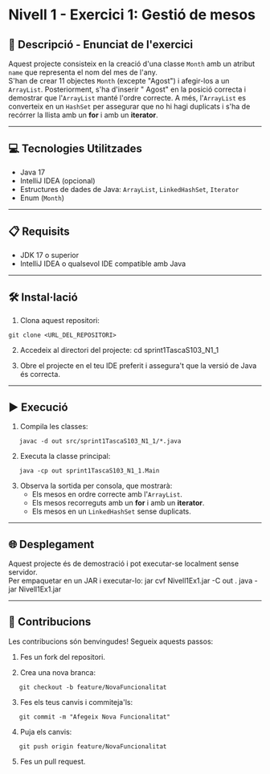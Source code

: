 # Nivell 1 - Exercici 1: Gestió de mesos

## 📄 Descripció - Enunciat de l'exercici

Aquest projecte consisteix en la creació d'una classe `Month` amb un atribut `name` que representa el nom del mes de
l'any.  
S'han de crear 11 objectes `Month` (excepte "Agost") i afegir-los a un `ArrayList`. Posteriorment, s'ha d'inserir "
Agost" en la posició correcta i demostrar que l'`ArrayList` manté l'ordre correcte.
A més, l'`ArrayList` es converteix en un `HashSet` per assegurar que no hi hagi duplicats i s'ha de recórrer la llista
amb un **for** i amb un **iterator**.

---

## 💻 Tecnologies Utilitzades

- Java 17
- IntelliJ IDEA (opcional)
- Estructures de dades de Java: `ArrayList`, `LinkedHashSet`, `Iterator`
- Enum (`Month`)

---

## 📋 Requisits

- JDK 17 o superior
- IntelliJ IDEA o qualsevol IDE compatible amb Java

---

## 🛠️ Instal·lació

1. Clona aquest repositori:

``` 
git clone <URL_DEL_REPOSITORI>
```

2. Accedeix al directori del projecte:
   cd sprint1TascaS103_N1_1


3. Obre el projecte en el teu IDE preferit i assegura't que la versió de Java és correcta.

---

## ▶️ Execució

1. Compila les classes:

```
   javac -d out src/sprint1TascaS103_N1_1/*.java
   ```

2. Executa la classe principal:

```
   java -cp out sprint1TascaS103_N1_1.Main
   ```

3. Observa la sortida per consola, que mostrarà:
    - Els mesos en ordre correcte amb l'`ArrayList`.
    - Els mesos recorreguts amb un **for** i amb un **iterator**.
    - Els mesos en un `LinkedHashSet` sense duplicats.

---

## 🌐 Desplegament

Aquest projecte és de demostració i pot executar-se localment sense servidor.  
Per empaquetar en un JAR i executar-lo:
jar cvf Nivell1Ex1.jar -C out .
java -jar Nivell1Ex1.jar


---

## 🤝 Contribucions

Les contribucions són benvingudes! Segueix aquests passos:

1. Fes un fork del repositori.

2. Crea una nova branca:

```
   git checkout -b feature/NovaFuncionalitat
   ```

3. Fes els teus canvis i commiteja'ls:

```
   git commit -m "Afegeix Nova Funcionalitat"
   ```

4. Puja els canvis:

```
   git push origin feature/NovaFuncionalitat
   ```

5. Fes un pull request.